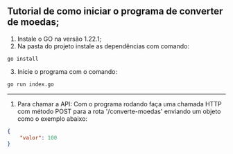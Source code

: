 ## Tutorial de como iniciar o programa de converter de moedas;

1. Instale o GO na versão 1.22.1;
2. Na pasta do projeto instale as dependências com comando:
```
go install
```
3. Inicie o programa com o comando:
```cmd
go run index.go
```
-----------------------------------------------------------------
1. Para chamar a API:
Com o programa rodando faça uma chamada HTTP com método POST para a rota '/converte-moedas' enviando um objeto como o exemplo abaixo:
```json
{
    "valor": 100
}
```